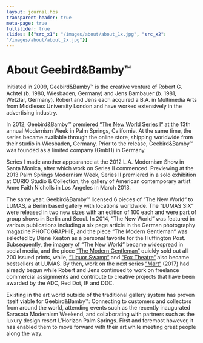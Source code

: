 ```yaml
---
layout: journal.hbs
transparent-header: true
meta-page: true
fullslider: true
slides: [{"src_x1": "/images/about/about_1x.jpg", "src_x2":
"/images/about/about_2x.jpg"}]
---
```


# About Geebird&Bamby™

Initiated in 2009, Geebird&Bamby™ is the creative venture of Robert G. Achtel (b. 1980, Wiesbaden, Germany) and Jens Bambauer (b. 1981, Wetzlar, Germany). Robert and Jens each acquired a B.A. in Multimedia Arts from Middlesex University London and have worked extensively in the advertising industry.

In 2012, Geebird&Bamby™ premiered [“The New World Series I“](../../the-new-world/index.html) at the 13th annual Modernism Week in Palm Springs, California. At the same time, the series became available through the online store, shipping worldwide from their studio in Wiesbaden, Germany. Prior to the release, Geebird&Bamby™ was founded as a limited company (GmbH) in Germany.

Series I made another appearance at the 2012 L.A. Modernism Show in Santa Monica, after which work on Series II commenced. Previewing at the 2013 Palm Springs Modernism Week, Series II premiered in a solo exhibition at CURIO Studio & Collection, the gallery of American contemporary artist Anne Faith Nicholls in Los Angeles in March 2013.

The same year, Geebird&Bamby™ licensed 6 pieces of “The New World“ to LUMAS, a Berlin based gallery with locations worldwide. The “LUMAS SIX“ were released in two new sizes with an edition of 100 each and were part of group shows in Berlin and Seoul. In 2014, “The New World“ was featured in various publications including a six page article in the German photography magazine PHOTOGRAPHIE, and the piece “The Modern Gentleman“ was selected by Diane Keaton as a personal favorite for the Huffington Post. Subsequently, the imagery of “The New World“ became widespread in social media, and the piece [“The Modern Gentleman“](../../the-new-world/modern-gentleman/index.html) quickly sold out all 200 issued prints, while, [“Liquor Swamp“](../../the-new-world/liquor-swamp/index.html) and [“Fox Theatre“](../../the-new-world/fox-theatre/index.html) also became bestsellers at LUMAS. By then, work on the next series [“Mart“](../../mart/index.html) (2017) had already begun while Robert and Jens continued to work on freelance commercial assignments and contribute to creative projects that have been awarded by the ADC, Red Dot, IF and DDC.  

Existing in the art world outside of the traditional gallery system has proven itself viable for Geebird&Bamby™: Connecting to customers and collectors from around the world, attending events such as the recently inaugurated Sarasota Modernism Weekend, and collaborating with partners such as the luxury design resort L’Horizon Palm Springs. First and foremost however, it has enabled them to move forward with their art while meeting great people along the way.